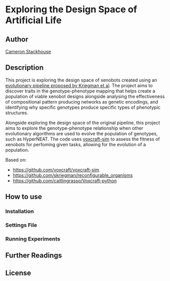 # Exploring the Design Space of Artificial Life

## Author
[Cameron Stackhouse](https://github.com/cameronstackhouse)

## Description
This project is exploring the design space of xenobots created using an [evolutionary pipeline proposed by Kriegman et al](https://cdorgs.github.io/). The project aims to discover traits in the genotype-phenotype mapping that helps create a population of viable xenobot designs alongside analysing the effectiveness of compositional pattern producing networks as genetic encodings, and identifying why specific genotypes produce specific types of phenotypic structures.

Alongside exploring the design space of the original pipeline, this project aims to explore the genotype-phenotype relationship when other evolutionary algorithms are used to evolve the population of genotypes, such as HyperNEAT. The code uses [voxcraft-sim](https://github.com/voxcraft/voxcraft-sim) to assess the fitness of xenobots for perfoming given tasks, allowing for the evolution of a population.

Based on: 
* https://github.com/voxcraft/voxcraft-sim 
* https://github.com/skriegman/reconfigurable_organisms
* https://github.com/caitlingrasso/Voxcraft-python

## How to use

### Installation

### Settings File

### Running Experiments

## Further Readings

## License
